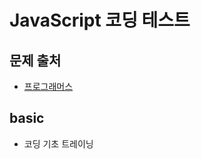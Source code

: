 # JavaScript 코딩 테스트

## 문제 출처

- [프로그래머스](https://school.programmers.co.kr/)

## basic

- 코딩 기초 트레이닝
